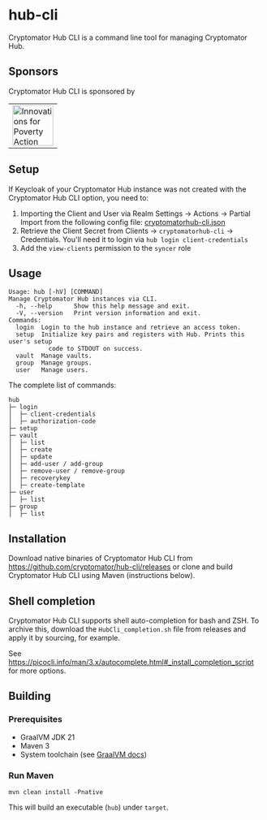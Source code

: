 # hub-cli

Cryptomator Hub CLI is a command line tool for managing Cryptomator Hub.

## Sponsors

Cryptomator Hub CLI is sponsored by

<table>
  <tbody>
    <tr>
      <td><a href="https://poverty-action.org/"><img src="https://poverty-action.org/themes/custom/ipa/assets/imgs/ipa-logo.svg" alt="Innovations for Poverty Action" height="80" class=""></a></td>
    </tr>
  </tbody>
</table>

## Setup

If Keycloak of your Cryptomator Hub instance was not created with the Cryptomator Hub CLI option, you need to:
1. Importing the Client and User via Realm Settings → Actions → Partial Import from the following config file: [cryptomatorhub-cli.json](https://github.com/cryptomator/hub-cli/files/13427106/cryptomatorhub-cli.json)
2. Retrieve the Client Secret from Clients → `cryptomatorhub-cli` → Credentials. You'll need it to login via `hub login client-credentials`
3. Add the `view-clients` permission to the `syncer` role


## Usage

```
Usage: hub [-hV] [COMMAND]
Manage Cryptomator Hub instances via CLI.
  -h, --help      Show this help message and exit.
  -V, --version   Print version information and exit.
Commands:
  login  Login to the hub instance and retrieve an access token.
  setup  Initialize key pairs and registers with Hub. Prints this user's setup
           code to STDOUT on success.
  vault  Manage vaults.
  group  Manage groups.
  user   Manage users.
```

The complete list of commands:
```
hub
├─ login
│  ├─ client-credentials
│  ├─ authorization-code
├─ setup
├─ vault
│  ├─ list
│  ├─ create
│  ├─ update
│  ├─ add-user / add-group
│  ├─ remove-user / remove-group
│  ├─ recoverykey
│  ├─ create-template
├─ user
│  ├─ list
├─ group
│  ├─ list
```

## Installation

Download native binaries of Cryptomator Hub CLI from https://github.com/cryptomator/hub-cli/releases or clone and build Cryptomator Hub CLI using Maven (instructions below).

## Shell completion

Cryptomator Hub CLI supports shell auto-completion for bash and ZSH. To archive this, download the `HubCli_completion.sh` file from releases and apply it by sourcing, for example.

See https://picocli.info/man/3.x/autocomplete.html#_install_completion_script for more options.

## Building

### Prerequisites

* GraalVM JDK 21
* Maven 3
* System toolchain (see [GraalVM docs](https://www.graalvm.org/latest/reference-manual/native-image/#prerequisites))

### Run Maven

```
mvn clean install -Pnative
```

This will build an executable (`hub`) under `target`.

